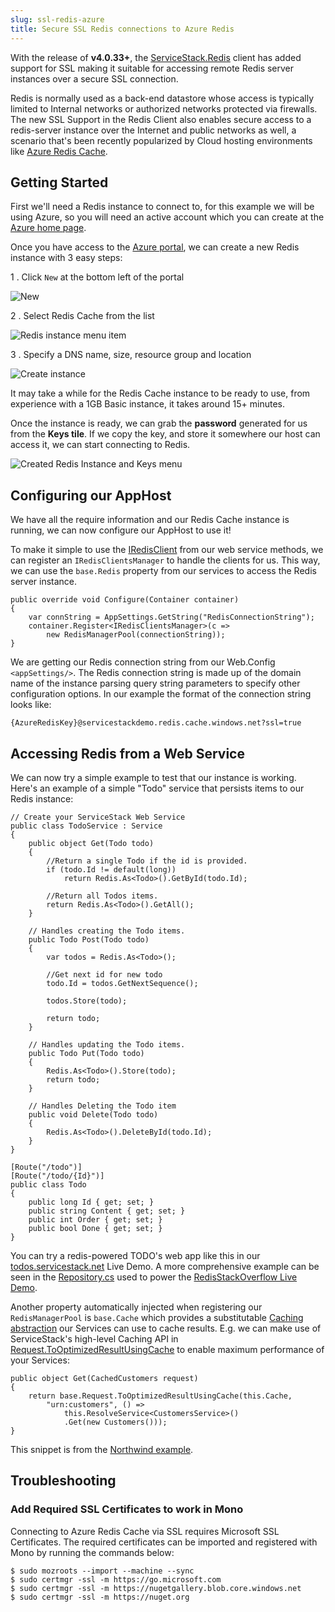 ```yaml
---
slug: ssl-redis-azure
title: Secure SSL Redis connections to Azure Redis
---
```


With the release of **v4.0.33+**, the [ServiceStack.Redis](https://github.com/ServiceStack/ServiceStack.Redis) client has added support for SSL making it suitable for accessing remote Redis server instances over a secure SSL connection.

Redis is normally used as a back-end datastore whose access is typically limited to Internal networks or authorized networks protected via firewalls. The new SSL Support in the Redis Client also enables secure access to a redis-server instance over the Internet and public networks as well, a scenario that's been recently popularized by Cloud hosting environments like [Azure Redis Cache](http://azure.microsoft.com/en-us/services/cache/).

## Getting Started

First we'll need a Redis instance to connect to, for this example we will be using Azure, so you will need an active account which you can create at the [Azure home page](https://azure.microsoft.com/).

Once you have access to the [Azure portal](https://portal.azure.com/), we can create a new Redis instance with 3 easy steps:

1 . Click `New` at the bottom left of the portal

![New](https://github.com/ServiceStack/Assets/raw/master/img/wikis/redis/azure-new-button.png)

2 . Select Redis Cache from the list

![Redis instance menu item](https://github.com/ServiceStack/Assets/raw/master/img/wikis/redis/azure-create-redis.png)

3 . Specify a DNS name, size, resource group and location

![Create instance](https://github.com/ServiceStack/Assets/raw/master/img/wikis/redis/azure-create-redis-demo.png)

It may take a while for the Redis Cache instance to be ready to use, from experience with a 1GB Basic instance, it takes around 15+ minutes.

Once the instance is ready, we can grab the **password** generated for us from the **Keys tile**. If we copy the key, and store it somewhere our host can access it, we can start connecting to Redis.

![Created Redis Instance and Keys menu](https://github.com/ServiceStack/Assets/raw/master/img/wikis/redis/azure-redis-instance.png)

## Configuring our AppHost

We have all the require information and our Redis Cache instance is running, we can now configure our AppHost to use it! 

To make it simple to use the [IRedisClient](https://github.com/ServiceStack/ServiceStack/blob/master/src/ServiceStack.Interfaces/Redis/IRedisClient.cs) from our web service methods, we can register an `IRedisClientsManager` to handle the clients for us. This way, we can use the `base.Redis` property from our services to access the Redis server instance. 

```
public override void Configure(Container container)
{
    var connString = AppSettings.GetString("RedisConnectionString");
    container.Register<IRedisClientsManager>(c => 
        new RedisManagerPool(connectionString));
}
```

We are getting our Redis connection string from our Web.Config `<appSettings/>`. The Redis connection string is made up of the domain name of the instance parsing query string parameters to specify other configuration options. In our example the format of the connection string looks like:

    {AzureRedisKey}@servicestackdemo.redis.cache.windows.net?ssl=true 

## Accessing Redis from a Web Service

We can now try a simple example to test that our instance is working. Here's an example of a simple "Todo" service that persists items to our Redis instance:

```
// Create your ServiceStack Web Service
public class TodoService : Service
{
    public object Get(Todo todo)
    {
        //Return a single Todo if the id is provided.
        if (todo.Id != default(long))
            return Redis.As<Todo>().GetById(todo.Id);

        //Return all Todos items.
        return Redis.As<Todo>().GetAll();
    }

    // Handles creating the Todo items.
    public Todo Post(Todo todo)
    {
        var todos = Redis.As<Todo>();

        //Get next id for new todo
        todo.Id = todos.GetNextSequence();

        todos.Store(todo);

        return todo;
    }

    // Handles updating the Todo items.
    public Todo Put(Todo todo)
    {
        Redis.As<Todo>().Store(todo);
        return todo;
    }

    // Handles Deleting the Todo item
    public void Delete(Todo todo)
    {
        Redis.As<Todo>().DeleteById(todo.Id);
    }
}

[Route("/todo")]
[Route("/todo/{Id}")]
public class Todo
{
    public long Id { get; set; }
    public string Content { get; set; }
    public int Order { get; set; }
    public bool Done { get; set; }
}
```

You can try a redis-powered TODO's web app like this in our [todos.servicestack.net](http://todos.servicestack.net) Live Demo. A more comprehensive example can be seen in the [Repository.cs](https://github.com/ServiceStackApps/RedisStackOverflow/blob/master/src/RedisStackOverflow/RedisStackOverflow.ServiceInterface/IRepository.cs) used to power the [RedisStackOverflow Live Demo](http://redisstackoverflow.servicestack.net/).

Another property automatically injected when registering our `RedisManagerPool` is `base.Cache` which provides a substitutable [Caching abstraction](?id=Caching) our Services can use to cache results. E.g. we can make use of ServiceStack's high-level Caching API in [Request.ToOptimizedResultUsingCache](?id=Caching#cache-a-response-of-a-service) to enable maximum performance of your Services:

```
public object Get(CachedCustomers request)
{
    return base.Request.ToOptimizedResultUsingCache(this.Cache, 
        "urn:customers", () =>
            this.ResolveService<CustomersService>()
            .Get(new Customers()));
}
```

This snippet is from the [Northwind example](https://github.com/ServiceStackApps/Northwind).

## Troubleshooting

### Add Required SSL Certificates to work in Mono

Connecting to Azure Redis Cache via SSL requires Microsoft SSL Certificates. The required certificates can be imported and registered with Mono by running the commands below:

    $ sudo mozroots --import --machine --sync
    $ sudo certmgr -ssl -m https://go.microsoft.com
    $ sudo certmgr -ssl -m https://nugetgallery.blob.core.windows.net
    $ sudo certmgr -ssl -m https://nuget.org

